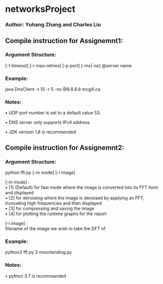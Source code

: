 # networksProject

### Author: Yuhang Zhang and Charles Liu

## Compile instruction for Assignemnt1:

### Argument Structure:
[-t timeout] [-r max-retries] [-p port] [-mx|-ns] @server name

### Example:
java DnsClient -t 10 -r 5 -ns @8.8.8.8 mcgill.ca

### Notes:

• UDP port number is set to a default value 53.

• DNS server only supports IPv4 address.

• JDK version 1.8 is recommended 

## Compile instruction for Assignemnt2:

### Argument Structure:
python fft.py [-m mode] [-i image]

[-m mode] : <br />
• [1] (Default) for fast mode where the image is converted into its FFT form and displayed <br />
• [2] for denoising where the image is denoised by applying an FFT, truncating high frequencies and then displayed <br />
• [3] for compressing and saving the image<br />
• [4] for plotting the runtime graphs for the report

[-i image] : <br />
filename of the image we wish to take the DFT of

### Example:
python3 fft.py 3 moonlanding.py

### Notes:
• python 3.7 is recommanded
